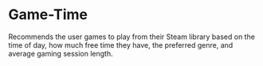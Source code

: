 # Game-Time
Recommends the user games to play from their Steam library based on the time of day, how much free time they have, the preferred genre, and average gaming session length.

